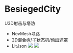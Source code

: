 # BesiegedCity
U3D射击与塔防
- NevMesh寻路
- 2D混合树/子状态机/动画遮罩
- LitJson
![](https://s3.bmp.ovh/imgs/2024/04/15/3821e69913334c39.png)
![](https://s3.bmp.ovh/imgs/2024/04/15/9f3f238a35e9e3ba.png)
